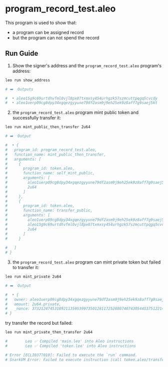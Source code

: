# program_record_test.aleo

This program is used to show that:

- a program can be assigned record
- but the program can not spend the record


## Run Guide

1. Show the signer's address and the `program_record_test.aleo` program's address:

```bash
leo run show_address

# ➡️  Outputs

#  • aleo15g9c69urtdhvfml0vjl8px07txmxsy454urhgzk57szmcuttpqgq5cvcdy
#  • aleo1uerp09cg8dpy34xgqezgyyune79df2asm9j9eh25ek9z8aff7g9saej5kt

```

2. the `program_record_test.aleo` program mint public token and successfully transfer it:

```bash
leo run mint_public_then_transfer 2u64

# ➡️  Output

#  • {
#   program_id: program_record_test.aleo,
#   function_name: mint_public_then_transfer,
#   arguments: [
#     {
#       program_id: token.aleo,
#       function_name: self_mint_public,
#       arguments: [
#         aleo1uerp09cg8dpy34xgqezgyyune79df2asm9j9eh25ek9z8aff7g9saej5kt,
#         2u64
#       ]
#     },
#     {
#       program_id: token.aleo,
#       function_name: transfer_public,
#       arguments: [
#         aleo1uerp09cg8dpy34xgqezgyyune79df2asm9j9eh25ek9z8aff7g9saej5kt,
#         aleo15g9c69urtdhvfml0vjl8px07txmxsy454urhgzk57szmcuttpqgq5cvcdy,
#         2u64
#       ]
#     }
  
#   ]
# }

```
3. the `program_record_test.aleo` program can mint private token but failed to transfer it:

```bash
leo run mint_private 2u64

# ➡️  Output

#  • {
#   owner: aleo1uerp09cg8dpy34xgqezgyyune79df2asm9j9eh25ek9z8aff7g9saej5kt.private,
#   amount: 2u64.private,
#   _nonce: 3732124745318921135953997350128117252880740743054453751221417898383984623395group.public
# }

```

try transfer the record but failed:

```bash
leo run mint_private_then_transfer 2u64

#        Leo ✅ Compiled 'main.leo' into Aleo instructions
#        Leo ✅ Compiled 'token.leo' into Aleo instructions

# Error [ECLI0377010]: Failed to execute the `run` command.
# SnarkVM Error: Failed to execute instruction (call token.aleo/transfer_private r1 self.signer r0 into r2 r3;): Input record for 'token.aleo' must belong to the signer
```



